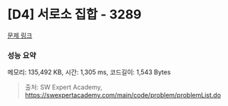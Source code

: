 # [D4] 서로소 집합 - 3289 

[문제 링크](https://swexpertacademy.com/main/code/problem/problemDetail.do?contestProbId=AWBJKA6qr2oDFAWr) 

### 성능 요약

메모리: 135,492 KB, 시간: 1,305 ms, 코드길이: 1,543 Bytes



> 출처: SW Expert Academy, https://swexpertacademy.com/main/code/problem/problemList.do